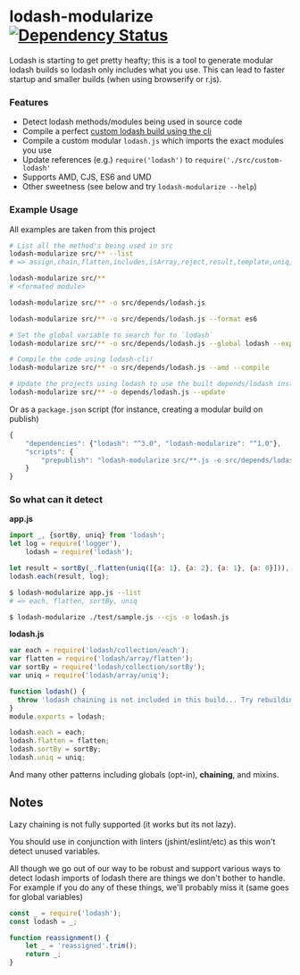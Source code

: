 # lodash-modularize [![Dependency Status](https://david-dm.org/megawac/lodash-modularize.svg)](https://david-dm.org/megawac/lodash-modularize)

Lodash is starting to get pretty heafty; this is a tool to generate modular lodash builds so lodash only includes what you use. This can lead to faster startup and smaller builds (when using browserify or r.js).

### Features

- Detect lodash methods/modules being used in source code
- Compile a perfect [custom lodash build using the cli](https://lodash.com/custom-builds)
- Compile a custom modular `lodash.js` which imports the exact modules you use
- Update references (e.g.) `require('lodash')` to `require('./src/custom-lodash'`
- Supports AMD, CJS, ES6 and UMD
- Other sweetness (see below and try `lodash-modularize --help`)

### Example Usage

All examples are taken from this project

```sh
# List all the method's being used in src
lodash-modularize src/** --list
# => assign,chain,flatten,includes,isArray,reject,result,template,uniq,zipObject

lodash-modularize src/**
# <formated module>

lodash-modularize src/** -o src/depends/lodash.js

lodash-modularize src/** -o src/depends/lodash.js --format es6

# Set the global variable to search for to `lodash`
lodash-modularize src/** -o src/depends/lodash.js --global lodash --exports umd

# Compile the code using lodash-cli!
lodash-modularize src/** -o src/depends/lodash.js --amd --compile

# Update the projects using lodash to use the built depends/lodash instead
lodash-modularize src/** -o depends/lodash.js --update
```

Or as a `package.json` script (for instance, creating a modular build on publish)

```js
{
    "dependencies": {"lodash": "^3.0", "lodash-modularize": "^1.0"},
    "scripts": {
        "prepublish": "lodash-modularize src/**.js -o src/depends/lodash.js -u"
    }
}
```

### So what can it detect

**app.js**
```js
import _, {sortBy, uniq} from 'lodash';
let log = require('logger'),
    lodash = require('lodash');

let result = sortBy(_.flatten(uniq([{a: 1}, {a: 2}, {a: 1}, {a: 0}])), 'a');
lodash.each(result, log);
```

```sh
$ lodash-modularize app.js --list
# => each, flatten, sortBy, uniq

$ lodash-modularize ./test/sample.js --cjs -o lodash.js
```
**lodash.js**
```js
var each = require('lodash/collection/each');
var flatten = require('lodash/array/flatten');
var sortBy = require('lodash/collection/sortBy');
var uniq = require('lodash/array/uniq');

function lodash() {
  throw 'lodash chaining is not included in this build... Try rebuilding.';
}
module.exports = lodash;

lodash.each = each;
lodash.flatten = flatten;
lodash.sortBy = sortBy;
lodash.uniq = uniq;
```

And many other patterns including globals (opt-in), **chaining**, and mixins.

## Notes

Lazy chaining is not fully supported (it works but its not lazy).

You should use in conjunction with linters (jshint/eslint/etc) as this won't detect unused variables.

All though we go out of our way to be robust and support various ways to detect lodash imports of lodash there are things we don't bother to handle. For example if you do any of these things, we'll probably miss it (same goes for global variables)

```js
const _ = require('lodash');
const lodash = _;

function reassignment() {
    let _ = 'reassigned'.trim();
    return _;
}
```

